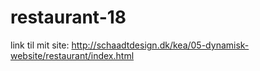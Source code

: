 # restaurant-18


link til mit site:
http://schaadtdesign.dk/kea/05-dynamisk-website/restaurant/index.html
